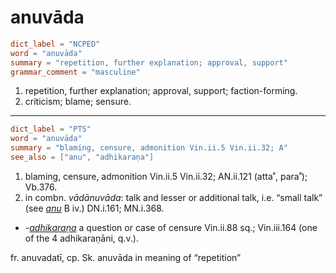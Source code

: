 # anuvāda

``` toml
dict_label = "NCPED"
word = "anuvāda"
summary = "repetition, further explanation; approval, support"
grammar_comment = "masculine"
```

1. repetition, further explanation; approval, support; faction\-forming.
2. criticism; blame; sensure.

--------------------

``` toml
dict_label = "PTS"
word = "anuvāda"
summary = "blaming, censure, admonition Vin.ii.5 Vin.ii.32; A"
see_also = ["anu", "adhikaraṇa"]
```

1. blaming, censure, admonition Vin.ii.5 Vin.ii.32; AN.ii.121 (atta˚, para˚); Vb.376.
2. in combn. *vādānuvāda*: talk and lesser or additional talk, i.e. “small talk” (see *[anu](anu.md)* B iv.) DN.i.161; MN.i.368.

* *\-[adhikaraṇa](adhikaraṇa.md)* a question or case of censure Vin.ii.88 sq.; Vin.iii.164 (one of the 4 adhikaraṇāni, q.v.).

fr. anuvadatī, cp. Sk. anuvāda in meaning of “repetition”


